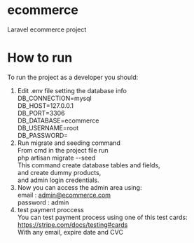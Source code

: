 # ecommerce
Laravel ecommerce project  
# How to run  
To run the project as a developer you should:  
1. Edit .env file setting the database info  
  DB_CONNECTION=mysql  
  DB_HOST=127.0.0.1  
  DB_PORT=3306  
  DB_DATABASE=ecommerce  
  DB_USERNAME=root  
  DB_PASSWORD=  
2. Run migrate and seeding command   
  From cmd in the project file run   
  php artisan migrate --seed  
  This command create database tables and fields,  
  and create dummy products,  
  and admin login credentials.  
3. Now you can access the admin area using:  
  email : admin@ecommerce.com  
  password : admin  
4. test payment proccess  
  You can test payment process using one of this test cards:  
  https://stripe.com/docs/testing#cards  
  With any email, expire date and CVC  
